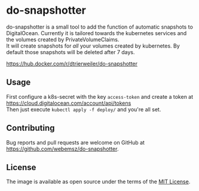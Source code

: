 # do-snapshotter

do-snapshotter is a small tool to add the function of automatic snapshots to DigitalOcean.
Currently it is tailored towards the kubernetes services and the volumes created by PrivateVolumeClaims.  
It will create snapshots for *all* your volumes created by kubernetes.
By default those snapshots will be deleted after 7 days.

https://hub.docker.com/r/dtrierweiler/do-snapshotter

## Usage

First configure a k8s-secret with the key `access-token` and create a token at https://cloud.digitalocean.com/account/api/tokens  
Then just execute `kubectl apply -f deploy/` and you're all set.

## Contributing

Bug reports and pull requests are welcome on GitHub at https://github.com/webemsz/do-snapshotter.

## License

The image is available as open source under the terms of the [MIT License](https://opensource.org/licenses/MIT).
